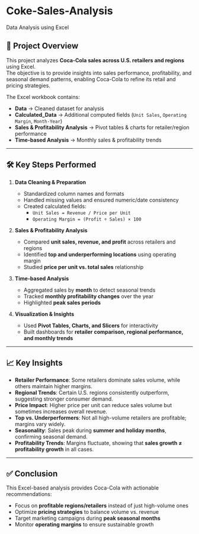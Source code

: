 # Coke-Sales-Analysis
Data Analysis using Excel
## 🔎 Project Overview
This project analyzes **Coca-Cola sales across U.S. retailers and regions** using Excel.  
The objective is to provide insights into sales performance, profitability, and seasonal demand patterns, enabling Coca-Cola to refine its retail and pricing strategies.  

The Excel workbook contains:  
- **Data** → Cleaned dataset for analysis  
- **Calculated_Data** → Additional computed fields (`Unit Sales`, `Operating Margin`, `Month-Year`)  
- **Sales & Profitability Analysis** → Pivot tables & charts for retailer/region performance  
- **Time-based Analysis** → Monthly sales & profitability trends  

---

## 🛠️ Key Steps Performed
1. **Data Cleaning & Preparation**  
   - Standardized column names and formats  
   - Handled missing values and ensured numeric/date consistency  
   - Created calculated fields:  
     - `Unit Sales = Revenue / Price per Unit`  
     - `Operating Margin = (Profit ÷ Sales) × 100`  

2. **Sales & Profitability Analysis**  
   - Compared **unit sales, revenue, and profit** across retailers and regions  
   - Identified **top and underperforming locations** using operating margin  
   - Studied **price per unit vs. total sales** relationship  

3. **Time-based Analysis**  
   - Aggregated sales by **month** to detect seasonal trends  
   - Tracked **monthly profitability changes** over the year  
   - Highlighted **peak sales periods**  

4. **Visualization & Insights**  
   - Used **Pivot Tables, Charts, and Slicers** for interactivity  
   - Built dashboards for **retailer comparison, regional performance, and monthly trends**  

---

## 📈 Key Insights
- **Retailer Performance**: Some retailers dominate sales volume, while others maintain higher margins.  
- **Regional Trends**: Certain U.S. regions consistently outperform, suggesting stronger consumer demand.  
- **Price Impact**: Higher price per unit can reduce sales volume but sometimes increases overall revenue.  
- **Top vs. Underperformers**: Not all high-volume retailers are profitable; margins vary widely.  
- **Seasonality**: Sales peak during **summer and holiday months**, confirming seasonal demand.  
- **Profitability Trends**: Margins fluctuate, showing that **sales growth ≠ profitability growth** in all cases.  

---

## ✅ Conclusion
This Excel-based analysis provides Coca-Cola with actionable recommendations:  
- Focus on **profitable regions/retailers** instead of just high-volume ones  
- Optimize **pricing strategies** to balance volume vs. revenue  
- Target marketing campaigns during **peak seasonal months**  
- Monitor **operating margins** to ensure sustainable growth  
